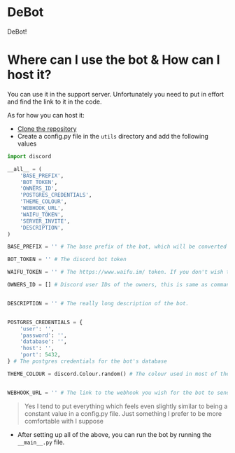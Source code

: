 DeBot
=========
DeBot!

Where can I use the bot & How can I host it?
============================================
You can use it in the support server. Unfortunately you need to put in effort and find the link to it in the code. 

As for how you can host it:
- [Clone the repository](https://docs.github.com/en/repositories/creating-and-managing-repositories/cloning-a-repository)
- Create a config.py file in the `utils` directory and add the following values
```py
import discord

__all__ = (
    'BASE_PREFIX',
    'BOT_TOKEN',
    'OWNERS_ID',
    'POSTGRES_CREDENTIALS',
    'THEME_COLOUR',
    'WEBHOOK_URL',
    'WAIFU_TOKEN',
    'SERVER_INVITE',
    'DESCRIPTION',
)

BASE_PREFIX = '' # The base prefix of the bot, which will be converted to multiple cases of itself if applicable.

BOT_TOKEN = '' # The discord bot token

WAIFU_TOKEN = '' # The https://www.waifu.im/ token. If you don't wish to use it, please do make neccessary changes in cogs/anime.py if applicable

OWNERS_ID = [] # Discord user IDs of the owners, this is same as commands.Bot.owner_ids


DESCRIPTION = '' # The really long description of the bot.


POSTGRES_CREDENTIALS = {
    'user': '',
    'password': '',
    'database': '',
    'host': '',
    'port': 5432,
} # The postgres credentials for the bot's database

THEME_COLOUR = discord.Colour.random() # The colour used in most of the embeds of the bot, as an example its set to random but you can change it to anything you prefer.


WEBHOOK_URL = '' # The link to the webhook you wish for the bot to send all its private logging messages to, 
```
> Yes I tend to put everything which feels even slightly similar to being a constant value in a config.py file. Just something I prefer to be more comfortable with I suppose

- After setting up all of the above, you can run the bot by running the `__main__.py` file. 
